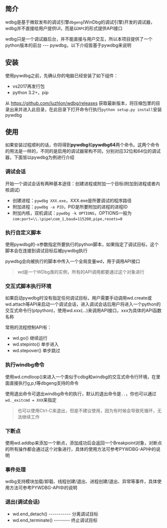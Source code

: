 
## 简介

wdbg是基于微软发布的调试引擎`dbgeng`(WinDbg的调试引擎)开发的调试器，wdbg并不直接给用户提供UI，而是以`RPC`的形式提供API接口

wdbg只是一个调试器后台，并不能直接与用户交互，所以本项目提供了一个python版本的前台 --- pywdbg，以下介绍皆基于pywdbg来说明

## 安装

使用pywdbg之前，先确认你的电脑已经安装了如下组件：
* vs2017再发行包
* python 3.2+，pip

从 https://github.com/luzhlon/wdbg/releases 获取最新版本，将压缩包里的目录出来并进入此目录，在此目录下打开命令行执行`python setup.py install`安装pywdbg

## 使用

如果安装过程顺利的话，你将得到**pywdbg**和**pywdbg64**两个命令。这两个命令的用法是一样的，不同的是启用的调试器架构不同，分别对应32位和64位的调试器，下面皆以pywdbg为例进行介绍

### 调试会话

开始一个调试会话有两种基本途径：创建进程或附加一个目标(附加到进程或者内核调试)

* 创建进程：`pywdbg XXX.exe`，XXX.exe是所要调试的程序路径
* 附加进程：`pywdbg -a PID`，PID是所要附加的进程的进程ID
* 附加内核，双机调试：`pywdbg -k OPTIONS`，OPTIONS一般为`com:port=\\.\pipe\com_1,baud=115200,pipe,resets=0`

### 执行自定义脚本

使用pywdbg的-x参数指定所要执行的python脚本，如果指定了调试目标，这个脚本会在连接到调试目标后被pywdbg执行

pywdbg会向被执行的脚本中传入一个全局变量wd，用于调用API接口

> wd是一个WDbg类的实例，所有的API调用都要通过这个对象进行

### 交互式脚本执行环境

如果启动pywdbg时没有指定任何调试目标，用户需要手动调用wd.create或wd.attach等API来启动一个调试会话，进入调试会话后用户将进入一个python的交互式命令行(ptpython)，使用wd.xxx(...)来调用API接口，xxx为具体的API函数名称

常用的流程控制API有：
* wd.go() 继续运行
* wd.stepinto() 单步进入
* wd.stepover() 单步跳过

### 执行windbg命令

使用wd.cmdloop()来进入一个类似于cdbg和windbg的交互式命令行环境，在里面直接执行g,p,t等dbgeng支持的命令

使用退出命令可退出windbg命令的执行，默认的退出命令是`..`，你也可以通过`wd._exitcmd = XXX`来指定

> 也可以使用Ctrl-C来退出，但是不建议使用，因为有时候会导致死循环，无法继续工作

### 下断点

使用wd.addbp来添加一个断点，添加成功后会返回一个Breakpoint对象，对断点的所有操作都会通过这个对象进行，具体的使用方法可参考PYWDBG-API中的说明

### 事件处理

wdbg支持模块加载/卸载、线程创建/退出、进程创建/退出、异常等事件，具体使用方法可参考PYWDBG-API中的说明

### 退出(调试会话)

* wd.end_detach() ----------- 分离调试目标
* wd.end_terminate() -------- 终止调试目标
